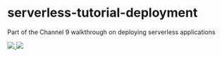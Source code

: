 # serverless-tutorial-deployment
Part of the Channel 9 walkthrough on deploying serverless applications

<a href="https://portal.azure.com/#create/Microsoft.Template/uri/https%3A%2F%2Fraw.githubusercontent.com%2Fjeffhollan%2Fserverless-tutorial-deployment%2Fmaster%2Fazuredeploy.json" target="_blank">
    <img src="http://azuredeploy.net/deploybutton.png"/>
</a>
<a href="http://armviz.io/#/?load=https%3A%2F%2Fraw.githubusercontent.com%2Fjeffhollan%2Fserverless-tutorial-deployment%2Fmaster%2Fazuredeploy.json" target="_blank">
    <img src="http://armviz.io/visualizebutton.png"/>
</a>

